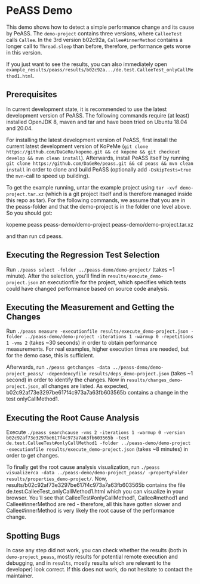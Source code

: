 # PeASS Demo

This demo shows how to detect a simple performance change and its cause by PeASS. The `demo-project` contains three versions, where `CalleeTest` calls `Callee`. In the 3rd version b02c92a, `Callee#innerMethod` contains a longer call to `Thread.sleep` than before, therefore, performance gets worse in this version.

If you just want to see the results, you can also immediately open `example_results/peass/results/b02c92a.../de.test.CalleeTest_onlyCallMethod1.html`.

## Prerequisites

In current development state, it is recommended to use the latest development version of PeASS. The following commands require (at least) installed OpenJDK 8, maven and tar and have been tried on Ubuntu 18.04 and 20.04.

For installing the latest development version of PeASS, first install the current latest development version of KoPeMe (`git clone https://github.com/DaGeRe/kopeme.git && cd kopeme && git checkout develop && mvn clean install`). Afterwards, install PeASS itself by running `git clone https://github.com/DaGeRe/peass.git && cd peass && mvn clean install` in order to clone and build PeASS (optionally add `-DskipTests=true` the `mvn`-call to speed up building).

To get the example running, untar the example project using `tar -xvf demo-project.tar.xz` (which is a git project itself and is therefore managed inside this repo as tar). For the following commands, we assume that you are in the peass-folder and that the demo-project is in the folder one level above. So you should got:

kopeme
peass
peass-demo/demo-project
peass-demo/demo-project.tar.xz

and than run cd peass.

## Executing the Regression Test Selection

Run `./peass select -folder ../peass-demo/demo-project/` (takes ~1 minute). After the selection, you'll find in `results/execute_demo-project.json` an executionfile for the project, which specifies which tests could have changed performance based on source code analysis.

## Executing the Measurement and Getting the Changes

Run `./peass measure -executionfile results/execute_demo-project.json -folder ../peass-demo/demo-project -iterations 1 -warmup 0 -repetitions 1 -vms 2` (takes ~30 seconds) in order to obtain performance measurements. For real examples, higher execution times are needed, but for the demo case, this is sufficient.

Afterwards, run `./peass getchanges -data ../peass-demo/demo-project_peass/ -dependencyfile results/deps_demo-project.json` (takes ~1 second) in order to identify the changes. Now in `results/changes_demo-project.json`, all changes are listed. As expected, b02c92af73e3297be617f4c973a7a63fb603565b contains a change in the test onlyCallMethod1.

## Executing the Root Cause Analysis

Execute `./peass searchcause -vms 2 -iterations 1 -warmup 0 -version b02c92af73e3297be617f4c973a7a63fb603565b -test de.test.CalleeTest#onlyCallMethod1 -folder ../peass-demo/demo-project -executionfile results/execute_demo-project.json` (takes ~8 minutes) in order to get changes.

To finally get the root cause analysis visualization, run `./peass visualizerca -data ../peass-demo/demo-project_peass/ -propertyFolder results/properties_demo-project/`. Now, results/b02c92af73e3297be617f4c973a7a63fb603565b contains the file de.test.CalleeTest_onlyCallMethod1.html which you can visualize in your browser. You'll see that CalleeTest#onlyCallMethod1, Callee#method1 and Callee#innerMethod are red - therefore, all this have gotten slower and Callee#innerMethod is very likely the root cause of the performance change.

## Spotting Bugs

In case any step did not work, you can check whether the results (both in `demo-project_peass`, mostly results for potential remote execution and debugging, and in `results`, mostly results which are relevant to the developer) look correct. If this does not work, do not hesitate to contact the maintainer. 

